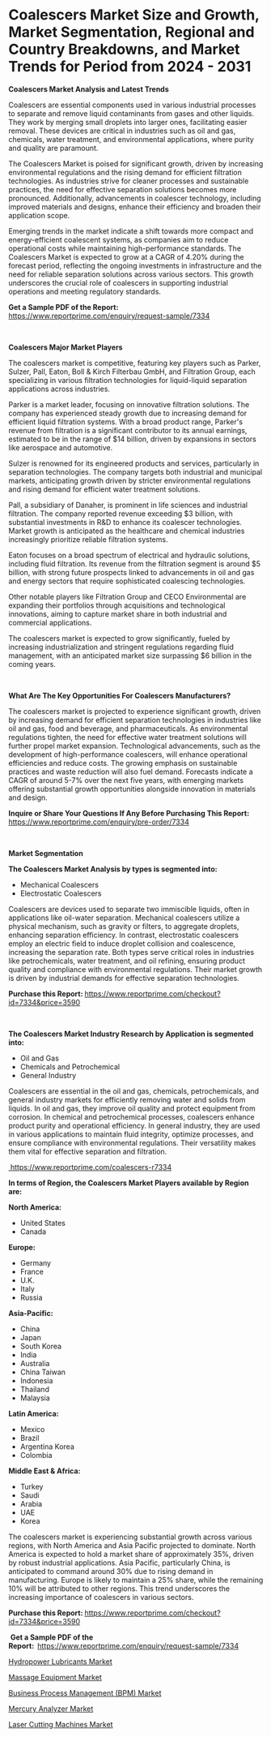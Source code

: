 <p><h1>Coalescers Market Size and Growth, Market Segmentation, Regional and Country Breakdowns, and Market Trends for Period from 2024 -  2031</h1></p><p><strong>Coalescers Market Analysis and Latest Trends</strong></p>
<p><p>Coalescers are essential components used in various industrial processes to separate and remove liquid contaminants from gases and other liquids. They work by merging small droplets into larger ones, facilitating easier removal. These devices are critical in industries such as oil and gas, chemicals, water treatment, and environmental applications, where purity and quality are paramount.</p><p>The Coalescers Market is poised for significant growth, driven by increasing environmental regulations and the rising demand for efficient filtration technologies. As industries strive for cleaner processes and sustainable practices, the need for effective separation solutions becomes more pronounced. Additionally, advancements in coalescer technology, including improved materials and designs, enhance their efficiency and broaden their application scope.</p><p>Emerging trends in the market indicate a shift towards more compact and energy-efficient coalescent systems, as companies aim to reduce operational costs while maintaining high-performance standards. The Coalescers Market is expected to grow at a CAGR of 4.20% during the forecast period, reflecting the ongoing investments in infrastructure and the need for reliable separation solutions across various sectors. This growth underscores the crucial role of coalescers in supporting industrial operations and meeting regulatory standards.</p></p>
<p><strong>Get a Sample PDF of the Report:&nbsp;</strong> <a href="https://www.reportprime.com/enquiry/request-sample/7334">https://www.reportprime.com/enquiry/request-sample/7334</a></p>
<p>&nbsp;</p>
<p><strong>Coalescers Major Market Players</strong></p>
<p><p>The coalescers market is competitive, featuring key players such as Parker, Sulzer, Pall, Eaton, Boll & Kirch Filterbau GmbH, and Filtration Group, each specializing in various filtration technologies for liquid-liquid separation applications across industries.</p><p>Parker is a market leader, focusing on innovative filtration solutions. The company has experienced steady growth due to increasing demand for efficient liquid filtration systems. With a broad product range, Parker's revenue from filtration is a significant contributor to its annual earnings, estimated to be in the range of $14 billion, driven by expansions in sectors like aerospace and automotive.</p><p>Sulzer is renowned for its engineered products and services, particularly in separation technologies. The company targets both industrial and municipal markets, anticipating growth driven by stricter environmental regulations and rising demand for efficient water treatment solutions.</p><p>Pall, a subsidiary of Danaher, is prominent in life sciences and industrial filtration. The company reported revenue exceeding $3 billion, with substantial investments in R&D to enhance its coalescer technologies. Market growth is anticipated as the healthcare and chemical industries increasingly prioritize reliable filtration systems.</p><p>Eaton focuses on a broad spectrum of electrical and hydraulic solutions, including fluid filtration. Its revenue from the filtration segment is around $5 billion, with strong future prospects linked to advancements in oil and gas and energy sectors that require sophisticated coalescing technologies.</p><p>Other notable players like Filtration Group and CECO Environmental are expanding their portfolios through acquisitions and technological innovations, aiming to capture market share in both industrial and commercial applications.</p><p>The coalescers market is expected to grow significantly, fueled by increasing industrialization and stringent regulations regarding fluid management, with an anticipated market size surpassing $6 billion in the coming years.</p></p>
<p>&nbsp;</p>
<p><strong>What Are The Key Opportunities For Coalescers Manufacturers?</strong></p>
<p><p>The coalescers market is projected to experience significant growth, driven by increasing demand for efficient separation technologies in industries like oil and gas, food and beverage, and pharmaceuticals. As environmental regulations tighten, the need for effective water treatment solutions will further propel market expansion. Technological advancements, such as the development of high-performance coalescers, will enhance operational efficiencies and reduce costs. The growing emphasis on sustainable practices and waste reduction will also fuel demand. Forecasts indicate a CAGR of around 5-7% over the next five years, with emerging markets offering substantial growth opportunities alongside innovation in materials and design.</p></p>
<p><strong>Inquire or Share Your Questions If Any Before Purchasing This Report:</strong> <a href="https://www.reportprime.com/enquiry/pre-order/7334">https://www.reportprime.com/enquiry/pre-order/7334</a></p>
<p>&nbsp;</p>
<p><strong>Market Segmentation</strong></p>
<p><strong>The Coalescers Market Analysis by types is segmented into:</strong></p>
<p><ul><li>Mechanical Coalescers</li><li>Electrostatic Coalescers</li></ul></p>
<p><p>Coalescers are devices used to separate two immiscible liquids, often in applications like oil-water separation. Mechanical coalescers utilize a physical mechanism, such as gravity or filters, to aggregate droplets, enhancing separation efficiency. In contrast, electrostatic coalescers employ an electric field to induce droplet collision and coalescence, increasing the separation rate. Both types serve critical roles in industries like petrochemicals, water treatment, and oil refining, ensuring product quality and compliance with environmental regulations. Their market growth is driven by industrial demands for effective separation technologies.</p></p>
<p><strong>Purchase this Report:&nbsp;</strong><a href="https://www.reportprime.com/checkout?id=7334&price=3590">https://www.reportprime.com/checkout?id=7334&price=3590</a></p>
<p>&nbsp;</p>
<p><strong>The Coalescers Market Industry Research by Application is segmented into:</strong></p>
<p><ul><li>Oil and Gas</li><li>Chemicals and Petrochemical</li><li>General Industry</li></ul></p>
<p><p>Coalescers are essential in the oil and gas, chemicals, petrochemicals, and general industry markets for efficiently removing water and solids from liquids. In oil and gas, they improve oil quality and protect equipment from corrosion. In chemical and petrochemical processes, coalescers enhance product purity and operational efficiency. In general industry, they are used in various applications to maintain fluid integrity, optimize processes, and ensure compliance with environmental regulations. Their versatility makes them vital for effective separation and filtration.</p></p>
<p><a href="https://www.reportprime.com/coalescers-r7334">&nbsp;https://www.reportprime.com/coalescers-r7334</a></p>
<p><strong>In terms of Region, the Coalescers Market Players available by Region are:</strong></p>
<p>
    <p> <strong> North America: </strong>
        <ul>
            <li>United States</li>
            <li>Canada</li>
        </ul>
        </p> 
    <p> <strong> Europe: </strong>
        <ul>
            <li>Germany</li>
            <li>France</li>
            <li>U.K.</li>
            <li>Italy</li>
            <li>Russia</li>
        </ul>
        </p> 
    <p> <strong> Asia-Pacific: </strong>
        <ul>
            <li>China</li>
            <li>Japan</li>
            <li>South Korea</li>
            <li>India</li>
            <li>Australia</li>
            <li>China Taiwan</li>
            <li>Indonesia</li>
            <li>Thailand</li>
            <li>Malaysia</li>
        </ul>
        </p> 
    <p> <strong> Latin America: </strong>
        <ul>
            <li>Mexico</li>
            <li>Brazil</li>
            <li>Argentina Korea</li>
            <li>Colombia</li>
        </ul>
        </p> 
    <p> <strong> Middle East & Africa: </strong>
        <ul>
            <li>Turkey</li>
            <li>Saudi</li>
            <li>Arabia</li>
            <li>UAE</li>
            <li>Korea</li>
        </ul>
    </p>
    </p>
<p><p>The coalescers market is experiencing substantial growth across various regions, with North America and Asia Pacific projected to dominate. North America is expected to hold a market share of approximately 35%, driven by robust industrial applications. Asia Pacific, particularly China, is anticipated to command around 30% due to rising demand in manufacturing. Europe is likely to maintain a 25% share, while the remaining 10% will be attributed to other regions. This trend underscores the increasing importance of coalescers in various sectors.</p></p>
<p><strong>Purchase this Report: </strong><a href="https://www.reportprime.com/checkout?id=7334&price=3590">https://www.reportprime.com/checkout?id=7334&price=3590</a></p>
<p>&nbsp;<strong>Get a Sample PDF of the Report:&nbsp;&nbsp;</strong><a href="https://www.reportprime.com/enquiry/request-sample/7334">https://www.reportprime.com/enquiry/request-sample/7334</a></p>
<p><strong></strong></p>
<p><p><a href="https://issuu.com/reportprime-2/docs/hydropower-lubricants-market-size-2_ae9c0dc85ee6e2">Hydropower Lubricants Market</a></p><p><a href="https://medium.com/@kair.irfan6/market-trends-in-the-global-massage-equipment-market-forecast-and-analysis-2024-2031-59298431f6bc">Massage Equipment Market</a></p><p><a href="https://www.linkedin.com/pulse/global-market-pulse-trends-growth-analysis-business-process-m58uf?trackingId=6TwDWisIQFWFynmY796oSg%3D%3D">Business Process Management (BPM) Market</a></p><p><a href="https://github.com/Rekhakhatun65/Market-Research-Report-List-1/blob/main/mercury-analyzer-market.md">Mercury Analyzer Market</a></p><p><a href="https://github.com/HeatherFernandez476/Market-Research-Report-List-1/blob/main/laser-cutting-machines-market.md">Laser Cutting Machines Market</a></p></p>